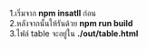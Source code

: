 1.เริ่มจาก <strong> npm insatll </strong> ก่อน <br/>
2.หลังจากนั้นให้รันด้วย <strong> npm run build </strong> <br/>
3.ไฟล์ table จะอยู่ใน <strong> ./out/table.html </strong>
